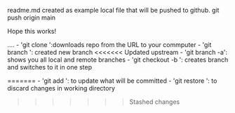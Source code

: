 readme.md created as example local file that will be pushed to github.
git push origin main

Hope this works!

....
	- 'git clone <URL>':downloads repo from the URL to your commputer
	- 'git branch <NAME>': created new branch <NAME> 
<<<<<<< Updated upstream
	- 'git branch -a': shows you all local and remote branches
	- 'git checkout -b <BRANCH>': creates branch and switches to it in one step

=======
	- 'git add <file>': to update what will be committed
	- 'git restore <file>': to discard changes in working directory
>>>>>>> Stashed changes

